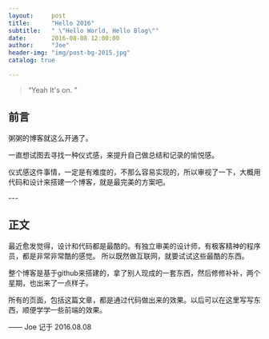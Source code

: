```yaml
---
layout:     post
title:      "Hello 2016"
subtitle:   " \"Hello World, Hello Blog\""
date:       2016-08-08 12:00:00
author:     "Joe"
header-img: "img/post-bg-2015.jpg"
catalog: true

---
```


> “Yeah It's on. ”


## 前言

粥粥的博客就这么开通了。


一直想试图去寻找一种仪式感，来提升自己做总结和记录的愉悦感。


仪式感这件事情，一定是有难度的，不那么容易实现的，所以审视了一下，大概用代码和设计来搭建一个博客，就是最完美的方案吧。


<p id = "build"></p>
---

## 正文

最近愈发觉得，设计和代码都是最酷的。有独立审美的设计师，有极客精神的程序员，都是非常非常酷的感觉。
所以既然做互联网，就要试试这些最酷的东西。

整个博客是基于github来搭建的，拿了别人现成的一套东西，然后修修补补，两个星期，也出来了一点样子。  

所有的页面，包括这篇文章，都是通过代码做出来的效果。以后可以在这里写写东西，顺便学学一些前端的效果。


—— Joe 记于 2016.08.08


